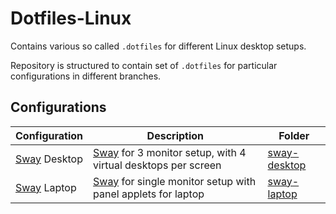 # Dotfiles-Linux

Contains various so called `.dotfiles` for different Linux desktop setups.

Repository is structured to contain set of `.dotfiles` for particular configurations in different branches.

## Configurations

| Configuration | Description | Folder |
| --- | --- | --- |
| [Sway](https://github.com/swaywm/sway) Desktop | [Sway](https://github.com/swaywm/sway) for 3 monitor setup, with 4 virtual desktops per screen | [sway-desktop](https://github.com/ShiftHackZ/Dotfiles-Linux/tree/sway-desktop) |
| [Sway](https://github.com/swaywm/sway) Laptop | [Sway](https://github.com/swaywm/sway) for single monitor setup with panel applets for laptop | [sway-laptop](https://github.com/ShiftHackZ/Dotfiles-Linux/tree/sway-laptop)
